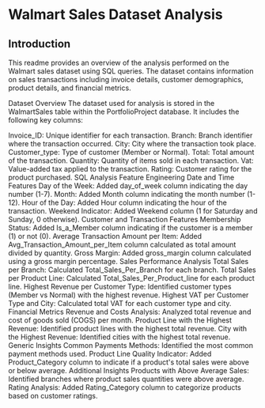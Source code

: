 # Walmart Sales Dataset Analysis

## Introduction
This readme provides an overview of the analysis performed on the Walmart sales dataset using SQL queries. The dataset contains information on sales transactions including invoice details, customer demographics, product details, and financial metrics.

Dataset Overview
The dataset used for analysis is stored in the WalmartSales table within the PortfolioProject database. It includes the following key columns:

Invoice_ID: Unique identifier for each transaction.
Branch: Branch identifier where the transaction occurred.
City: City where the transaction took place.
Customer_type: Type of customer (Member or Normal).
Total: Total amount of the transaction.
Quantity: Quantity of items sold in each transaction.
Vat: Value-added tax applied to the transaction.
Rating: Customer rating for the product purchased.
SQL Analysis
Feature Engineering
Date and Time Features
Day of the Week: Added day_of_week column indicating the day number (1-7).
Month: Added Month column indicating the month number (1-12).
Hour of the Day: Added Hour column indicating the hour of the transaction.
Weekend Indicator: Added Weekend column (1 for Saturday and Sunday, 0 otherwise).
Customer and Transaction Features
Membership Status: Added Is_a_Member column indicating if the customer is a member (1) or not (0).
Average Transaction Amount per Item: Added Avg_Transaction_Amount_per_Item column calculated as total amount divided by quantity.
Gross Margin: Added gross_margin column calculated using a gross margin percentage.
Sales Performance Analysis
Total Sales per Branch: Calculated Total_Sales_Per_Branch for each branch.
Total Sales per Product Line: Calculated Total_Sales_Per_Product_line for each product line.
Highest Revenue per Customer Type: Identified customer types (Member vs Normal) with the highest revenue.
Highest VAT per Customer Type and City: Calculated total VAT for each customer type and city.
Financial Metrics
Revenue and Costs Analysis: Analyzed total revenue and cost of goods sold (COGS) per month.
Product Line with the Highest Revenue: Identified product lines with the highest total revenue.
City with the Highest Revenue: Identified cities with the highest total revenue.
Generic Insights
Common Payments Methods: Identified the most common payment methods used.
Product Line Quality Indicator: Added Product_Category column to indicate if a product's total sales were above or below average.
Additional Insights
Products with Above Average Sales: Identified branches where product sales quantities were above average.
Rating Analysis: Added Rating_Category column to categorize products based on customer ratings.
